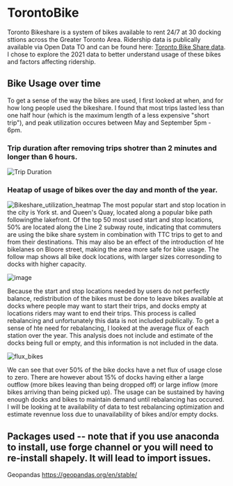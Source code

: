 # TorontoBike
Toronto Bikeshare is a system of bikes available to rent 24/7 at 30 docking sttions across the Greater Toronto Area. Ridership data is publically available via Open Data TO and can be found here: [Toronto Bike Share data](https://open.toronto.ca/dataset/bike-share-toronto/). I chose to explore the 2021 data to better understand usage of these bikes and factors affecting ridership.

## Bike Usage over time
To get a sense of the way the bikes are used, I first looked at when, and for how long people used the bikeshare. I found that most trips lasted less than one half hour (which is the maximum length of a less expensive "short trip"), and peak utilization occures between May and September 5pm - 6pm.
### Trip duration after removing trips shotrer than 2 minutes and longer than 6 hours.
![Trip Duration](https://user-images.githubusercontent.com/14931592/203406566-d6491bd7-fea0-4f97-b1ac-e0d8aef8e523.png)
### Heatap of usage of bikes over the day and month of the year.
![Bikeshare_utilization_heatmap](https://user-images.githubusercontent.com/14931592/203406654-9ef89e3b-4e52-43e7-9d58-876de6ae2aac.png)
The most popular start and stop location in the city is York st. and Queen's Quay, located along a popular bike path followingthe lakefront. Of the top 50 most used start and stop locations, 50% are located along the Line 2 subway route, indicating that commuters are using the bike share system in combination with TTC trips to get to and from their destinations. This may also be an effect of the introduction of hte bikelanes on Bloore street, making the area more safe for bike usage. The follow map shows all bike dock locations, with larger sizes corresonding to docks with higher capacity.

![image](https://user-images.githubusercontent.com/14931592/203407773-406aceba-f30f-4114-b106-c2e9480c21ef.png)

Because the start and stop locations needed by users do not perfectly balance, redistribution of the bikes must be done to leave bikes available at docks where people may want to start their trips, and docks empty at locations riders may want to end their trips. This process is called rebalancing and unfortunately this data is not included publically. To get a sense of hte need for rebalancing, I looked at the average flux of each station over the year. This analysis does not include and estimate of the docks being full or empty, and this information is not included in the data.

![flux_bikes](https://user-images.githubusercontent.com/14931592/203408785-f77def34-d461-45f7-9638-bcd93a2054f4.png)

We can see that over 50% of the bike docks have a net flux of usage close to zero. There are however about 15% of docks having either a large outflow (more bikes leaving than being dropped off) or large inflow (more bikes arriving than being picked up). The usage can be sustained by having enough docks and bikes to maintain demand until rebalancing has occured. I will be looking at te availability of data to test rebalancing optimization and estimate revennue loss due to unavailability of bikes and/or empty docks.
## Packages used -- note that if you use anaconda to install, use forge channel or you will need to re-install shapely. It will lead to import issues.
Geopandas https://geopandas.org/en/stable/
